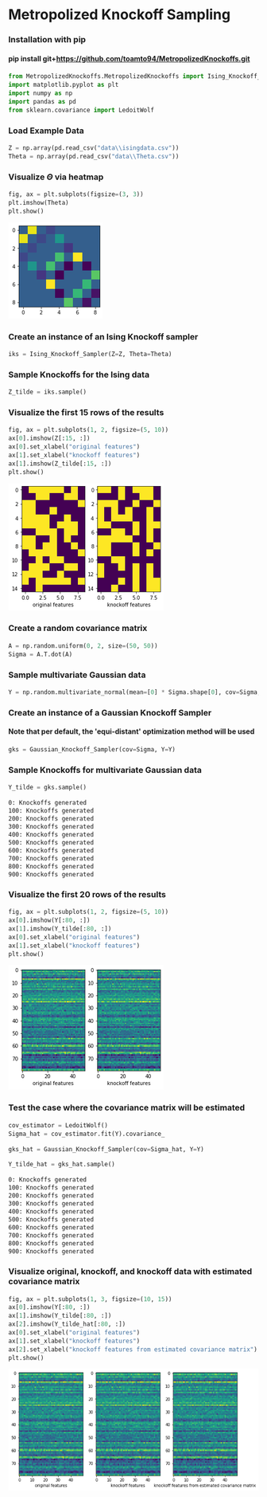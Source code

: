 # Metropolized Knockoff Sampling

### Installation with pip

#### pip install git+https://github.com/toamto94/MetropolizedKnockoffs.git


```python
from MetropolizedKnockoffs.MetropolizedKnockoffs import Ising_Knockoff_Sampler, Gaussian_Knockoff_Sampler
import matplotlib.pyplot as plt
import numpy as np
import pandas as pd
from sklearn.covariance import LedoitWolf
```

### Load Example Data


```python
Z = np.array(pd.read_csv("data\\isingdata.csv"))
Theta = np.array(pd.read_csv("data\\Theta.csv"))
```

### Visualize $\Theta$ via heatmap


```python
fig, ax = plt.subplots(figsize=(3, 3))
plt.imshow(Theta)
plt.show()
```


![png](output_8_0.png)


### Create an instance of an Ising Knockoff sampler


```python
iks = Ising_Knockoff_Sampler(Z=Z, Theta=Theta)
```

### Sample Knockoffs for the Ising data


```python
Z_tilde = iks.sample()
```

### Visualize the first 15 rows of the results


```python
fig, ax = plt.subplots(1, 2, figsize=(5, 10))
ax[0].imshow(Z[:15, :])
ax[0].set_xlabel("original features")
ax[1].set_xlabel("knockoff features")
ax[1].imshow(Z_tilde[:15, :])
plt.show()
```


![png](output_14_0.png)


### Create a random covariance matrix


```python
A = np.random.uniform(0, 2, size=(50, 50))
Sigma = A.T.dot(A)
```

### Sample multivariate Gaussian data


```python
Y = np.random.multivariate_normal(mean=[0] * Sigma.shape[0], cov=Sigma, size=1000)
```

### Create an instance of a Gaussian Knockoff Sampler
#### Note that per default, the 'equi-distant' optimization method will be used


```python
gks = Gaussian_Knockoff_Sampler(cov=Sigma, Y=Y)
```

### Sample Knockoffs for multivariate Gaussian data


```python
Y_tilde = gks.sample()
```

    0: Knockoffs generated
    100: Knockoffs generated
    200: Knockoffs generated
    300: Knockoffs generated
    400: Knockoffs generated
    500: Knockoffs generated
    600: Knockoffs generated
    700: Knockoffs generated
    800: Knockoffs generated
    900: Knockoffs generated
    

### Visualize the first 20 rows of the results


```python
fig, ax = plt.subplots(1, 2, figsize=(5, 10))
ax[0].imshow(Y[:80, :])
ax[1].imshow(Y_tilde[:80, :])
ax[0].set_xlabel("original features")
ax[1].set_xlabel("knockoff features")
plt.show()
```


![png](output_24_0.png)


### Test the case where the covariance matrix will be estimated


```python
cov_estimator = LedoitWolf()
Sigma_hat = cov_estimator.fit(Y).covariance_
```


```python
gks_hat = Gaussian_Knockoff_Sampler(cov=Sigma_hat, Y=Y)
```


```python
Y_tilde_hat = gks_hat.sample()
```

    0: Knockoffs generated
    100: Knockoffs generated
    200: Knockoffs generated
    300: Knockoffs generated
    400: Knockoffs generated
    500: Knockoffs generated
    600: Knockoffs generated
    700: Knockoffs generated
    800: Knockoffs generated
    900: Knockoffs generated
    

### Visualize original, knockoff, and knockoff data with estimated covariance matrix


```python
fig, ax = plt.subplots(1, 3, figsize=(10, 15))
ax[0].imshow(Y[:80, :])
ax[1].imshow(Y_tilde[:80, :])
ax[2].imshow(Y_tilde_hat[:80, :])
ax[0].set_xlabel("original features")
ax[1].set_xlabel("knockoff features")
ax[2].set_xlabel("knockoff features from estimated covariance matrix")
plt.show()
```


![png](output_30_0.png)



```python

```

